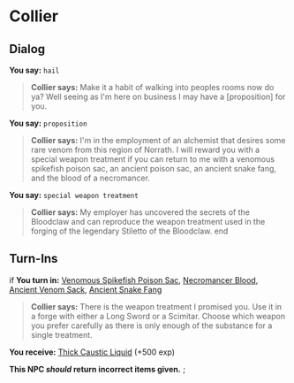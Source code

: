 # Collier
## Dialog

**You say:** `hail`



>**Collier says:** Make it a habit of walking into peoples rooms now do ya? Well seeing as I'm here on business I may have a [proposition] for you.

**You say:** `proposition`



>**Collier says:** I'm in the employment of an alchemist that desires some rare venom from this region of Norrath. I will reward you with a special weapon treatment if you can return to me with a venomous spikefish poison sac, an ancient poison sac, an ancient snake fang, and the blood of a necromancer.

**You say:** `special weapon treatment`



>**Collier says:** My employer has uncovered the secrets of the Bloodclaw and can reproduce the weapon treatment used in the forging of the legendary Stiletto of the Bloodclaw.
end

## Turn-Ins




if **You turn in:** [Venomous Spikefish Poison Sac](/item/31828), [Necromancer Blood](/item/22570), [Ancient Venom Sack](/item/6949), [Ancient Snake Fang](/item/6950)


>**Collier says:** There is the weapon treatment I promised you. Use it in a forge with either a Long Sword or a Scimitar. Choose which weapon you prefer carefully as there is only enough of the substance for a single treatment.


 **You receive:**  [Thick Caustic Liquid](/item/22571) (+500 exp)

**This NPC *should* return incorrect items given.**
;